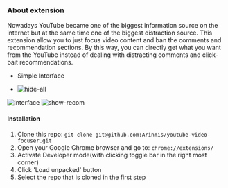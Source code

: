 ### About extension
Nowadays YouTube became one of the biggest information source on the internet but at the same time one of the biggest distraction source. This extension allow you to just focus video content and ban the comments and recommendation sections. By this way, you can directly get what you want from the YouTube instead of dealing with distracting comments and click-bait recommendations.

- Simple Interface
  <div align='center'>
 * ![hide-all](https://user-images.githubusercontent.com/56651041/151593273-e5261d9b-cc3a-4ef4-ab79-76e7e6b219bd.png)
 
</div>
 
 ![interface](https://user-images.githubusercontent.com/56651041/151593278-7ba5c96e-d2bd-46e1-9ab3-763618ac9c30.png)
![show-recom](https://user-images.githubusercontent.com/56651041/151593279-1ae1724f-7535-40bf-a4e5-710b5e2d5bc8.png) 

#### Installation
1. Clone this repo: ```git clone git@github.com:Arinmis/youtube-video-focuser.git ```
2. Open your Google Chrome browser and go to: ```chrome://extensions/```
3. Activate Developer mode(with clicking toggle bar in the right most corner)
4. Click 'Load unpacked' button
5. Select the repo that is cloned in the first step  
